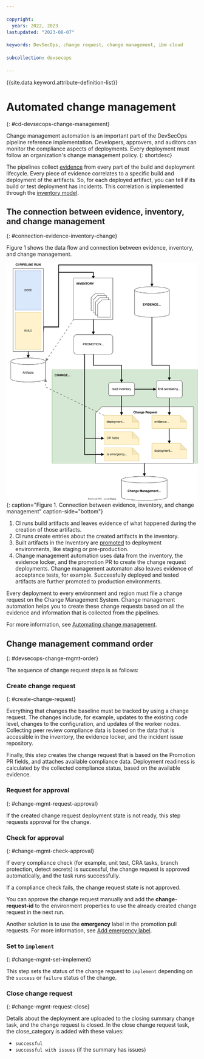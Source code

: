 ```yaml
---

copyright: 
  years: 2022, 2023
lastupdated: "2023-08-07"

keywords: DevSecOps, change request, change management, ibm cloud

subcollection: devsecops

---
```


{{site.data.keyword.attribute-definition-list}}

# Automated change management
{: #cd-devsecops-change-management}

Change management automation is an important part of the DevSecOps pipeline reference implementation. Developers, approvers, and auditors can monitor the compliance aspects of deployments. Every deployment must follow an organization's change management policy.
{: shortdesc}

The pipelines collect [evidence](/docs/devsecops?topic=devsecops-devsecops-evidence) from every part of the build and deployment lifecycle. Every piece of evidence correlates to a specific build and deployment of the artifacts. So, for each deployed artifact, you can tell if its build or test deployment has incidents. This correlation is implemented through the [inventory model](/docs/devsecops?topic=devsecops-cd-devsecops-inventory).

## The connection between evidence, inventory, and change management
{: #connection-evidence-inventory-change}

Figure 1 shows the data flow and connection between evidence, inventory, and change management.

![Connection between evidence, inventory, and change management](images/change-management-data-flow.svg "Flow diagram that shows the relationship between evidence, inventory, and change management"){: caption="Figure 1. Connection between evidence, inventory, and change management" caption-side="bottom"}

1. CI runs build artifacts and leaves evidence of what happened during the creation of those artifacts.
2. CI runs create entries about the created artifacts in the inventory.
3. Built artifacts in the Inventory are [promoted](/docs/devsecops?topic=devsecops-cd-devsecops-inventory) to deployment environments, like staging or pre-production.
4. Change management automation uses data from the inventory, the evidence locker, and the promotion PR to create the change request deployments. Change management automaton also leaves evidence of acceptance tests, for example. Successfully deployed and tested artifacts are further promoted to production environments.

Every deployment to every environment and region must file a change request on the Change Management System. Change management automation helps you to create these change requests based on all the evidence and information that is collected from the pipelines.

For more information, see [Automating change management](/docs/devsecops?topic=devsecops-cd-devsecops-automate-changemgmt).

## Change management command order
{: #devsecops-change-mgmt-order}

The sequence of change request steps is as follows:

### Create change request
{: #create-change-request}

Everything that changes the baseline must be tracked by using a change request. The changes include, for example, updates to the existing code level, changes to the configuration, and updates of the worker nodes. Collecting peer review compliance data is based on the data that is accessible in the inventory, the evidence locker, and the incident issue repository.

Finally, this step creates the change request that is based on the Promotion PR fields, and attaches available compliance data. Deployment readiness is calculated by the collected compliance status, based on the available evidence.

### Request for approval
{: #change-mgmt-request-approval}

If the created change request deployment state is not ready, this step requests approval for the change.

### Check for approval
{: #change-mgmt-check-approval}

If every compliance check (for example, unit test, CRA tasks, branch protection, detect secrets) is successful, the change request is approved automatically, and the task runs successfully.

If a compliance check fails, the change request state is not approved.

You can approve the change request manually and add the **change-request-id** to the environment properties to use the already created change request in the next run.

Another solution is to use the **emergency** label in the promotion pull requests. For more information, see [Add emergency label](/docs/devsecops?topic=devsecops-cd-devsecops-approve-cr).

### Set to `implement`
{: #change-mgmt-set-implement}

This step sets the status of the change request to `implement` depending on the `success` or `failure` status of the change.

### Close change request
{: #change-mgmt-request-close}

Details about the deployment are uploaded to the closing summary change task, and the change request is closed. In the close change request task, the close_category is added with these values:

* `successful`
* `successful with issues` (if the summary has issues)

